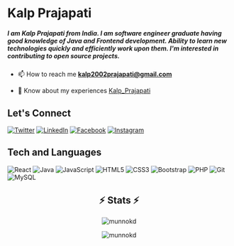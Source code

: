 <h1 >Kalp Prajapati</h1>
<h5 }>I am Kalp Prajapati from India. I am software engineer graduate having good knowledge of Java and Frontend development. Ability to learn new technologies quickly and efficiently work upon them. I'm interested in contributing to open source projects.</h3>


<!-- - 🌱 I’m currently learning **Frontend Development in ** -->

<!-- - 💬 Ask me about **react js** -->

- 📫 How to reach me **kalp2002prajapati@gmail.com**

- 📄 Know about my experiences [Kalp_Prajapati](https://drive.google.com/file/d/1EvYicu1VfJ3Hh8W5et1Ta3O6oPdsSgV1/view?usp=share_link)

## Let's Connect 
<p align="left">

  [![Twitter](https://img.shields.io/badge/Twitter-%231DA1F2.svg?style=for-the-badge&logo=Twitter&logoColor=white)](https://twitter.com/kalpprajapati8)
  [![LinkedIn](https://img.shields.io/badge/linkedin-%230077B5.svg?style=for-the-badge&logo=linkedin&logoColor=white)](https://linkedin.com/in/kalp-prajapati-0409a020a)
  [![Facebook](https://img.shields.io/badge/Facebook-%231877F2.svg?style=for-the-badge&logo=Facebook&logoColor=white)](https://fb.com/kalp.prajapati.735)
  [	![Instagram](https://img.shields.io/badge/Instagram-%23E4405F.svg?style=for-the-badge&logo=Instagram&logoColor=white)](https://instagram.com/__k_d_2525)
  
</p>

## Tech and Languages 
<p align="left"> 
  
  ![React](https://img.shields.io/badge/react-%2320232a.svg?style=for-the-badge&logo=react&logoColor=%2361DAFB)
  ![Java](https://img.shields.io/badge/java-%23ED8B00.svg?style=for-the-badge&logo=java&logoColor=white)
  ![JavaScript](https://img.shields.io/badge/javascript-%23323330.svg?style=for-the-badge&logo=javascript&logoColor=%23F7DF1E)
  ![HTML5](https://img.shields.io/badge/html5-%23E34F26.svg?style=for-the-badge&logo=html5&logoColor=white)
  ![CSS3](https://img.shields.io/badge/css3-%231572B6.svg?style=for-the-badge&logo=css3&logoColor=white)
  ![Bootstrap](https://img.shields.io/badge/bootstrap-%23563D7C.svg?style=for-the-badge&logo=bootstrap&logoColor=white)
  ![PHP](https://img.shields.io/badge/php-%23777BB4.svg?style=for-the-badge&logo=php&logoColor=white)
  ![Git](https://img.shields.io/badge/git-%23F05033.svg?style=for-the-badge&logo=git&logoColor=white)
  ![MySQL](https://img.shields.io/badge/mysql-%2300f.svg?style=for-the-badge&logo=mysql&logoColor=white)
  
</p>
<h2 align="center">⚡ Stats ⚡</h2>
<div >
  <p align="center"><img align="center" src="https://github-readme-streak-stats.herokuapp.com/?user=munnokd&" alt="munnokd" /></p>
  <p align="center"><img  src="https://github-readme-stats.vercel.app/api?username=munnokd&show_icons=true&locale=en" alt="munnokd" /></p>
</div>

